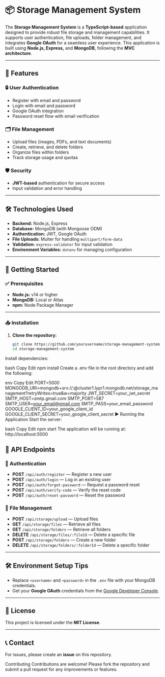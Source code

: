 # 📦 **Storage Management System**

The **Storage Management System** is a **TypeScript-based** application designed to provide robust file storage and management capabilities. It supports user authentication, file uploads, folder management, and integrates **Google OAuth** for a seamless user experience. This application is built using **Node.js, Express,** and **MongoDB**, following the **MVC architecture**.

---

## 🚀 **Features**

### 🔒 **User Authentication**
- Register with email and password  
- Login with email and password  
- Google OAuth integration  
- Password reset flow with email verification  

### 🗂 **File Management**
- Upload files (images, PDFs, and text documents)  
- Create, retrieve, and delete folders  
- Organize files within folders  
- Track storage usage and quotas  

### 🛡 **Security**
- **JWT-based** authentication for secure access  
- Input validation and error handling  

---

## 🛠 **Technologies Used**
- **Backend:** Node.js, Express  
- **Database:** MongoDB (with Mongoose ODM)  
- **Authentication:** JWT, Google OAuth  
- **File Uploads:** Multer for handling `multipart/form-data`  
- **Validation:** `express-validator` for input validation  
- **Environment Variables:** `dotenv` for managing configuration  

---

## 📝 **Getting Started**

### ✅ **Prerequisites**
- **Node.js:** v14 or higher  
- **MongoDB:** Local or Atlas  
- **npm:** Node Package Manager  

---

### 📥 **Installation**

1. **Clone the repository:**

   ```bash
   git clone https://github.com/yourusername/storage-management-system.git
   cd storage-management-system
Install dependencies:

bash
Copy
Edit
npm install
Create a .env file in the root directory and add the following:

env
Copy
Edit
PORT=5000
MONGODB_URI=mongodb+srv://<username>:<password>@cluster1.lypr1.mongodb.net/storage_management?retryWrites=true&w=majority
JWT_SECRET=your_jwt_secret
SMTP_HOST=smtp.gmail.com
SMTP_PORT=587
SMTP_USER=your_email@gmail.com
SMTP_PASS=your_email_password
GOOGLE_CLIENT_ID=your_google_client_id
GOOGLE_CLIENT_SECRET=your_google_client_secret
▶️ Running the Application
Start the server:

bash
Copy
Edit
npm start
The application will be running at: http://localhost:5000

## 📌 **API Endpoints**

### 🔑 **Authentication**
- **POST** `/api/auth/register` — Register a new user  
- **POST** `/api/auth/login` — Log in an existing user  
- **POST** `/api/auth/forgot-password` — Request a password reset  
- **POST** `/api/auth/verify-code` — Verify the reset code  
- **POST** `/api/auth/reset-password` — Reset the password  

### 📂 **File Management**
- **POST** `/api/storage/upload` — Upload files  
- **GET** `/api/storage/files` — Retrieve all files  
- **GET** `/api/storage/folders` — Retrieve all folders  
- **DELETE** `/api/storage/files/:fileId` — Delete a specific file  
- **POST** `/api/storage/folders` — Create a new folder  
- **DELETE** `/api/storage/folders/:folderId` — Delete a specific folder  

---

## 🛠 **Environment Setup Tips**
- Replace `<username>` and `<password>` in the `.env` file with your MongoDB credentials.  
- Get your **Google OAuth** credentials from the [Google Developer Console](https://console.developers.google.com/).  

---

## 📄 **License**
This project is licensed under the **MIT License**.

---

## 📞 **Contact**
For issues, please create an **issue** on this repository.

Contributing
Contributions are welcome! Please fork the repository and submit a pull request for any improvements or features.